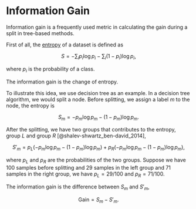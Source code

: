 # Information Gain

Information gain is a frequently used metric in calculating the gain during a split in tree-based methods.

First of all, the [entropy](../entropy) of a dataset is defined as

$$
S = - \sum_i p_i \log p_i - \sum_i (1-p_i)\log p_i,
$$

where $p_i$ is the probability of a class.

The information gain is the change of entropy.

To illustrate this idea, we use decision tree as an example. In a decision tree algorithm, we would split a node. Before splitting, we assign a label $m$ to the node, the entropy is

$$
S_m = - p_m \log p_m - (1-p_m)\log p_m.
$$

After the splitting, we have two groups that contributes to the entropy, group $L$ and group $R$ [@shalev-shwartz_ben-david_2014],

$$
S'_m = p_L (- p_m \log p_m - (1-p_m)\log p_m) + p_R (- p_m \log p_m - (1-p_m)\log p_m),
$$

where $p_L$ and $p_R$ are the probabilities of the two groups. Suppose we have 100 samples before splitting and 29 samples in the left group and 71 samples in the right group, we have $p_L = 29/100$ and $p_R = 71/100$.

The information gain is the difference between $S_m$ and $S'_m$,

$$
\mathrm{Gain} = S_m - S'_m.
$$
